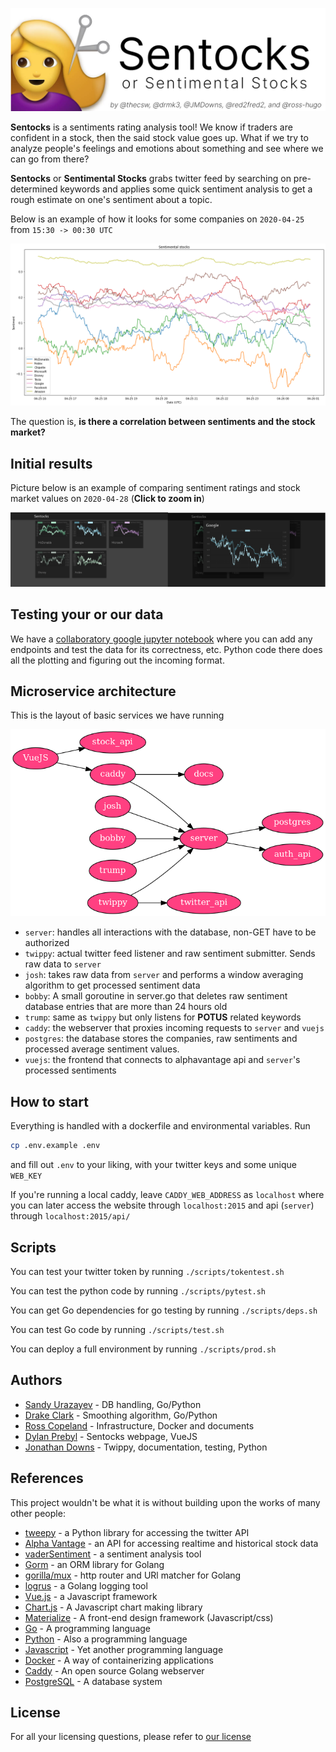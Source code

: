 ![Sentocks](/pics/sentocks.png)

**Sentocks** is a sentiments rating analysis tool! We know if 
traders are confident in a stock, then the said stock value 
goes up. What if we try to analyze people's feelings and 
emotions about something and see where we can go from there?

**Sentocks** or **Sentimental Stocks** grabs twitter feed by
searching on pre-determined keywords and applies some quick 
sentiment analysis to get a rough estimate on one's sentiment
about a topic. 

Below is an example of how it looks for some companies on
`2020-04-25` from `15:30 -> 00:30 UTC` 

![Sentocks Example](/pics/example.png)

The question is, **is there a correlation between sentiments 
and the stock market?**

## Initial results

Picture below is an example of comparing sentiment ratings and stock
market values on `2020-04-28` (**Click to zoom in**)

![Market result](/pics/result.png)

## Testing your or our data

We have a [collaboratory google jupyter notebook](https://colab.research.google.com/drive/1GsM5fP4Q6vdLs_Ct2WDGNDeKHH_hEq9R) where you can add any endpoints and test the data
for its correctness, etc. Python code there does all the plotting and figuring out
the incoming format.

## Microservice architecture

This is the layout of basic services we have running

![Architecture](/pics/arch.png)

- `server`: handles all interactions with the database, non-GET have to be authorized
- `twippy`: actual twitter feed listener and raw sentiment submitter. Sends raw data to `server`
- `josh`: takes raw data from `server` and performs a window averaging algorithm to get processed sentiment data
- `bobby`: A small goroutine in server.go that deletes raw sentiment database entries that are more than 24 hours old
- `trump`: same as `twippy` but only listens for **POTUS** related keywords
- `caddy`: the webserver that proxies incoming requests to `server` and `vuejs`
- `postgres`: the database stores the companies, raw sentiments and processed average sentiment values.
- `vuejs`: the frontend that connects to alphavantage api and `server`'s processed sentiments

## How to start

Everything is handled with a dockerfile and environmental variables. Run

```sh
cp .env.example .env
```

and fill out `.env` to your liking, with your twitter keys and some unique `WEB_KEY`

If you're running a local caddy, leave `CADDY_WEB_ADDRESS` as `localhost` where you can later
access the website through `localhost:2015` and api (`server`) through `localhost:2015/api/`

## Scripts

You can test your twitter token by running `./scripts/tokentest.sh`

You can test the python code by running `./scripts/pytest.sh`

You can get Go dependencies for go testing by running `./scripts/deps.sh`

You can test Go code by running `./scripts/test.sh`

You can deploy a full environment by running `./scripts/prod.sh`

## Authors

- [Sandy Urazayev](https://github.com/thecsw) - DB handling, Go/Python
- [Drake Clark](https://github.com/drmk3) - Smoothing algorithm, Go/Python 
- [Ross Copeland](https://github.com/ross-hugo) - Infrastructure, Docker and documents
- [Dylan Prebyl](https://github.com/red2fred2) - Sentocks webpage, VueJS
- [Jonathan Downs](https://github.com/JMDowns) - Twippy, documentation, testing, Python

## References

This project wouldn't be what it is without building upon the works of many other people:

- [tweepy](http://www.tweepy.org/) - a Python library for accessing the twitter API
- [Alpha Vantage](https://www.alphavantage.co/) - an API for accessing realtime and historical stock data
- [vaderSentiment](https://github.com/cjhutto/vaderSentiment) - a sentiment analysis tool
- [Gorm](https://gorm.io/) - an ORM library for Golang
- [gorilla/mux](https://github.com/gorilla/mux) - http router and URl matcher for Golang
- [logrus](https://github.com/Sirupsen/logrus) - a Golang logging tool
- [Vue.js](https://vuejs.org/) - a Javascript framework
- [Chart.js](https://www.chartjs.org/) - A Javascript chart making library
- [Materialize](https://materializecss.com/) - A front-end design framework (Javascript/css)
- [Go](https://golang.org/) - A programming language
- [Python](https://www.python.org/) - Also a programming language
- [Javascript](https://en.wikipedia.org/wiki/JavaScript) - Yet another programming language
- [Docker](https://www.docker.com/) - A way of containerizing applications
- [Caddy](https://caddyserver.com/) - An open source Golang webserver
- [PostgreSQL](https://www.postgresql.org/) - A database system

## License

For all your licensing questions, please refer to [our license](./LICENSE)
